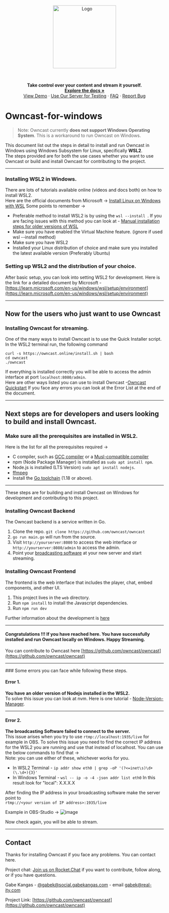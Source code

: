 <br />
<p align="center">
  <a href="https://github.com/owncast/owncast" alt="Owncast">
    <img src="https://owncast.online/images/logo.png" alt="Logo" width="200">
  </a>
</p>

<br/>

  <p align="center">
    <strong>Take control over your content and stream it yourself.</strong>
    <br />
    <a href="https://owncast.online"><strong>Explore the docs »</strong></a>
    <br />
    <a href="https://watch.owncast.online/">View Demo</a>
    ·
    <a href="https://broadcast.owncast.online/">Use Our Server for Testing</a>
    ·
    <a href="https://owncast.online/faq/">FAQ</a>
    ·
    <a href="https://github.com/owncast/owncast/issues">Report Bug</a>
  </p>
</p>

# Owncast-for-windows

> Note: Owncast currently **does not support Windows Operating System**. This is a workaround to run Owncast on Windows.

This document list out the steps in detail to install and run Owncast in Windows using Windows Subsystem for Linux, specifically **WSL2**.  
The steps provided are for both the use cases whether you want to use Owncast or build and install Owncast for contributing to the project.

---

### Installing WSL2 in Windows.

There are lots of tutorials available online (videos and docs both) on how to install WSL2.  
Here are the official documents from Microsoft -> [Install Linux on Windows with WSL](https://learn.microsoft.com/en-us/windows/wsl/setup/environment)
Some points to remember ->

- Preferable method to install WSL2 is by using the `wsl --install `. If you are facing issues with this method you can look at - [Manual installation steps for older versions of WSL](https://learn.microsoft.com/en-us/windows/wsl/install-manual)
- Make sure you have enabled the Virtual Machine feature. (ignore if used wsl --install method)
- Make sure you have WSL2
- Installed your Linux distribution of choice and make sure you installed the latest available version (Preferably Ubuntu)

### Setting up WSL2 and the distribution of your choice.

After basic setup, you can look into setting WSL2 for development. Here is the link for a detailed document by Microsoft - [https://learn.microsoft.com/en-us/windows/wsl/setup/environment](https://learn.microsoft.com/en-us/windows/wsl/setup/environment)

<hr>

## Now for the users who just want to use Owncast

### Installing Owncast for streaming.

One of the many ways to install Owncast is to use the Quick Installer script.
In the WSL2 terminal run, the following command

```
curl -s https://owncast.online/install.sh | bash
cd owncast
./owncast
```

If everything is installed correctly you will be able to access the admin interface at port `localhost:8080/admin`.  
Here are other ways listed you can use to install Owncast -[Owncast Quickstart](https://owncast.online/quickstart/)
If you face any errors you can look at the Error List at the end of the document.

<hr>

## Next steps are for developers and users looking to build and install Owncast.

### Make sure all the prerequisites are installed in WSL2.

Here is the list for all the prerequisites required ->

- C compiler, such as [GCC compiler](https://gcc.gnu.org/install/download.html) or a [Musl-compatible compiler](https://musl.libc.org/)
- npm (Node Package Manager) is installed as `sudo apt install npm`.
- Node.js is installed (LTS Version) `sudo apt install nodejs`.
- [ffmpeg](https://ffmpeg.org/download.html)
- Install the [Go toolchain](https://golang.org/dl/) (1.18 or above).

---

These steps are for building and install Owncast on Windows for development and contributing to this project.

### Installing Owncast Backend

The Owncast backend is a service written in Go.

1. Clone the repo. `git clone https://github.com/owncast/owncast`
1. `go run main.go` will run from the source.
1. Visit `http://yourserver:8080` to access the web interface or `http://yourserver:8080/admin` to access the admin.
1. Point your [broadcasting software](https://owncast.online/docs/broadcasting/) at your new server and start streaming.

### Installing Owncast Frontend

The frontend is the web interface that includes the player, chat, embed components, and other UI.

1. This project lives in the `web` directory.
1. Run `npm install` to install the Javascript dependencies.
1. Run `npm run dev`

Further information about the development is [here](https://owncast.online/development/)

---

#### Congratulations !!! If you have reached here. You have successfully installed and run Owncast locally on Windows. Happy Streaming.

You can contribute to Owncast here [https://github.com/owncast/owncast](https://github.com/owncast/owncast)

<hr>
### Some errors you can face while following these steps.

#### Error 1.

**You have an older version of Nodejs installed in the WSL2.**  
To solve this issue you can look at nvm. Here is one tutorial - [Node-Version-Manager](https://www.digitalocean.com/community/tutorials/how-to-install-node-js-on-ubuntu-20-04#option-3-installing-node-using-the-node-version-manager).

<hr>

#### Error 2.

**The broadcasting Software failed to connect to the server.**  
This issue arises when you try to use `rtmp://localhost:1935/live` for example in OBS.
To solve this issue you need to find the correct IP address for the WSL2 you are running and use that instead of localhost.
You can use the below commands to find that ->  
Note: you can use either of these, whichever works for you.

- In WSL2 Terminal -
  `ip addr show eth0 | grep -oP '(?<=inet\s)\d+(\.\d+){3}'`
- In Windows Terminal -
  `wsl -- ip -o -4 -json addr list eth0`
  In this result look for "local": X.X.X.X

After finding the IP address in your broadcasting software make the server point to  
`rtmp://<your version of IP address>:1935/live`

Example in OBS-Studio ->
![image](https://user-images.githubusercontent.com/73140257/228762798-a0c56695-c692-4295-b11b-f2e85e867ce7.png)

Now check again, you will be able to stream.

---

<!-- CONTACT -->

## Contact

Thanks for installing Owncast if you face any problems. You can contact here.

Project chat: [Join us on Rocket.Chat](https://owncast.rocket.chat/home) if you want to contribute, follow along, or if you have questions.

Gabe Kangas - [@gabek@social.gabekangas.com](https://social.gabekangas.com/gabek) - email [gabek@real-ity.com](mailto:gabek@real-ity.com)

Project Link: [https://github.com/owncast/owncast](https://github.com/owncast/owncast)
